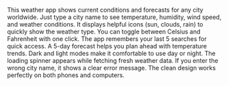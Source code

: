 This weather app shows current conditions and forecasts for any city worldwide. 
Just type a city name to see temperature, humidity, wind speed, and weather conditions.
It displays helpful icons (sun, clouds, rain) to quickly show the weather type.
You can toggle between Celsius and Fahrenheit with one click.
The app remembers your last 5 searches for quick access.
A 5-day forecast helps you plan ahead with temperature trends.
Dark and light modes make it comfortable to use day or night.
The loading spinner appears while fetching fresh weather data.
If you enter the wrong city name, it shows a clear error message.
The clean design works perfectly on both phones and computers.
